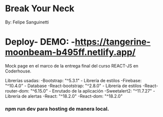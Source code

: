 # Break Your Neck

By: Felipe Sanguinetti

# Deploy- DEMO: -https://tangerine-moonbeam-b495ff.netlify.app/

Mock page en el marco de la entrega final del curso REACT-JS en Coderhouse.

Librerías usadas:
-Bootstrap: "^5.3.1" - Librería de estilos
-Firebase: "^10.4.0" - Database
-React-bootstrap: "^2.8.0" - Librería de estilos
-React-router-dom: "^6.15.0" - Enrutado de la aplicación
-Sweetalert2: "^11.7.27" - Librería de alertas
-React: "^18.2.0"
-React-dom: "^18.2.0"


### npm run dev para hosting de manera local.
